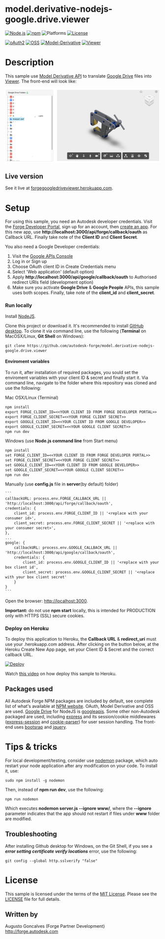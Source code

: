 # model.derivative-nodejs-google.drive.viewer

[![Node.js](https://img.shields.io/badge/Node.js-4.4.3-blue.svg)](https://nodejs.org/)
[![npm](https://img.shields.io/badge/npm-2.15.1-blue.svg)](https://www.npmjs.com/)
![Platforms](https://img.shields.io/badge/platform-windows%20%7C%20osx%20%7C%20linux-lightgray.svg)
[![License](http://img.shields.io/:license-mit-blue.svg)](http://opensource.org/licenses/MIT)

[![oAuth2](https://img.shields.io/badge/oAuth2-v1-green.svg)](http://developer.autodesk.com/)
[![OSS](https://img.shields.io/badge/OSS-v2-green.svg)](http://developer.autodesk.com/)
[![Model-Derivative](https://img.shields.io/badge/Model%20Derivative-v2-green.svg)](http://developer.autodesk.com/)
[![Viewer](https://img.shields.io/badge/Viewer-v6.0-green.svg)](http://developer.autodesk.com/)

# Description

This sample use [Model Derivative API](https://developer.autodesk.com/en/docs/model-derivative/v2/overview/) to translate [Google Drive](https://drive.google.com) files into [Viewer](https://developer.autodesk.com/en/docs/viewer/v2/overview/). The front-end will look like:

![thumbnail](www/img/indexpage.png)

## Live version

See it live at [forgegoogledriveviewer.herokuapp.com](http://forgegoogledriveviewer.herokuapp.com/).

# Setup

For using this sample, you need an Autodesk developer credentials. Visit the [Forge Developer Portal](https://developer.autodesk.com), sign up for an account, then [create an app](https://developer.autodesk.com/myapps/create). For this new app, use <b>http://localhost:3000/api/forge/callback/oauth</b> as Callback URL. Finally take note of the <b>Client ID</b> and <b>Client Secret</b>.

You also need a Google Developer credentials:
1. Visit the [Google APIs Console](https://console.developers.google.com)
2. Log in or Sign up
3. Choose OAuth client ID in Create Credentials menu
4. Select 'Web application' (default option)
5. Apply <b>http://localhost:3000/api/google/callback/oauth</b> to </b>Authorised redirect URIs</b> field (development option)
6. Make sure you activate **Google Drive** & **Google People** APIs, this sample uses both scopes. Finally, take note of the    <b>client_id</b> and <b>client_secret</b>.

### Run locally

Install [NodeJS](https://nodejs.org).

Clone this project or download it. It's recommended to install [GitHub desktop](https://desktop.github.com/). To clone it via command line, use the following (<b>Terminal</b> on MacOSX/Linux, <b>Git Shell</b> on Windows):

    git clone https://github.com/autodesk-forge/model.derivative-nodejs-google.drive.viewer

#### Enviroment variables
To run it, after installation of required packages, you sould set the enviroment variables with your client ID & secret and finally start it. Via command line, navigate to the folder where this repository was cloned and use the following:

Mac OSX/Linux (Terminal)

    npm install
    export FORGE_CLIENT_ID=<<YOUR CLIENT ID FROM FORGE DEVELOPER PORTAL>>
    export FORGE_CLIENT_SECRET=<<YOUR FORGE CLIENT SECRET>>
    export GOOGLE_CLIENT_ID=<<YOUR CLIENT ID FROM GOOGLE DEVELOPER>>
    export GOOGLE_CLIENT_SECRET=<<YOUR GOOGLE CLIENT SECRET>>
    npm run dev

Windows (use <b>Node.js command line</b> from Start menu)

    npm install
    set FORGE_CLIENT_ID=<<YOUR CLIENT ID FROM FORGE DEVELOPER PORTAL>>
    set FORGE_CLIENT_SECRET=<<YOUR FORGE CLIENT SECRET>>
    set GOOGLE_CLIENT_ID=<<YOUR CLIENT ID FROM GOOGLE DEVELOPER>>
    set GOOGLE_CLIENT_SECRET=<<YOUR GOOGLE CLIENT SECRET>>
    npm run dev

Manually (use <b>config.js</b> file in <b>server</b>(by default) folder)

    ```
    callbackURL: process.env.FORGE_CALLBACK_URL || 'http://localhost:3000/api/forge/callback/oauth',
    credentials: {
        client_id: process.env.FORGE_CLIENT_ID || '<replace with your consumer id>',
        client_secret: process.env.FORGE_CLIENT_SECRET || '<replace with your consumer secret>',
    },
    ...
    google: {
        callbackURL: process.env.GOOGLE_CALLBACK_URL || 'http://localhost:3000/api/google/callback/oauth',
        credentials: {
            client_id: process.env.GOOGLE_CLIENT_ID || '<replace with your box client id',
            client_secret: process.env.GOOGLE_CLIENT_SECRET || '<replace with your box client secret'
        }
    }
    ```

Open the browser: [http://localhost:3000](http://localhost:3000).

<b>Important:</b> do not use <b>npm start</b> locally, this is intended for PRODUCTION only with HTTPS (SSL) secure cookies.

### Deploy on Heroku

To deploy this application to Heroku, the <b>Callback URL</b> & <b>redirect_uri</b> must use your .herokuapp.com address. After clicking on the button below, at the Heroku Create New App page, set your Client ID & Secret and the correct callback URL.

[![Deploy](https://www.herokucdn.com/deploy/button.svg)](https://heroku.com/deploy)

Watch [this video](https://www.youtube.com/watch?v=Oqa9O20Gj0c) on how deploy this sample to Heroku.

## Packages used

All Autodesk Forge NPM packages are included by default, see complete list of what's available at [NPM website](https://www.npmjs.com/browse/keyword/autodesk). OAuth, Model Derivative and OSS are used. [Google Drive](https://developers.google.com/drive/v3/web/quickstart/nodejs) for NodeJS is [googleapis](https://www.npmjs.com/package/googleapis). Some other non-Autodesk packaged are used, including [express](https://www.npmjs.com/package/express) and its session/cookie middlewares ([express-session](https://www.npmjs.com/package/express-session) and [cookie-parser](https://www.npmjs.com/package/cookie-parser)) for user session handling. The front-end uses [bootsrap](https://www.npmjs.com/package/bootstrap) and [jquery](https://www.npmjs.com/package/jquery).

# Tips & tricks

For local development/testing, consider use [nodemon](https://www.npmjs.com/package/nodemon) package, which auto restart your node application after any modification on your code. To install it, use:

    sudo npm install -g nodemon

Then, instead of <b>npm run dev</b>, use the following:

    npm run nodemon

Which executes <b>nodemon server.js --ignore www/</b>, where the <b>--ignore</b> parameter indicates that the app should not restart if files under <b>www</b> folder are modified.

## Troubleshooting

After installing Github desktop for Windows, on the Git Shell, if you see a <b>*error setting certificate verify locations*</b> error, use the following:

    git config --global http.sslverify "false"

# License

This sample is licensed under the terms of the [MIT License](http://opensource.org/licenses/MIT).
Please see the [LICENSE](LICENSE) file for full details.

## Written by

Augusto Goncalves (Forge Partner Development)<br />
http://forge.autodesk.com<br />
